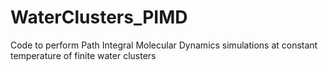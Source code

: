 # WaterClusters_PIMD
Code to perform Path Integral Molecular Dynamics simulations at constant temperature of finite water clusters
